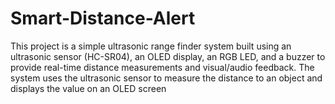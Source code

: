 # Smart-Distance-Alert
This project is a simple ultrasonic range finder system built using an ultrasonic sensor (HC-SR04), an OLED display, an RGB LED, and a buzzer to provide real-time distance measurements and visual/audio feedback. The system uses the ultrasonic sensor to measure the distance to an object and displays the value on an OLED screen 
